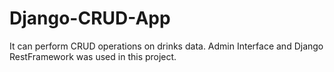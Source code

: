 # Django-CRUD-App
It can perform CRUD operations on drinks data. Admin Interface and Django RestFramework was used in this project.
